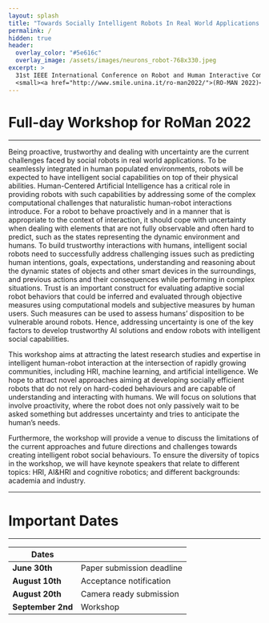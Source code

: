 ```yaml
---
layout: splash
title: "Towards Socially Intelligent Robots In Real World Applications: Challenges And Intricacies (SIRRW)"
permalink: /
hidden: true
header:
  overlay_color: "#5e616c"
  overlay_image: /assets/images/neurons_robot-768x330.jpeg
excerpt: >
  31st IEEE International Conference on Robot and Human Interactive Communication
  <small><a href="http://www.smile.unina.it/ro-man2022/">(RO-MAN 2022)</a></small><br /><br /><br />
---
```


# Full-day Workshop for RoMan 2022

---

Being proactive, trustworthy and dealing with uncertainty are the current challenges faced by social robots in real world applications. 
To be seamlessly integrated in human populated environments, robots will be expected to have intelligent social capabilities on top of their 
physical abilities. Human-Centered Artificial Intelligence has a critical role in providing robots with such capabilities by addressing some 
of the complex computational challenges that naturalistic human-robot interactions introduce. For a robot to behave proactively and in a manner 
that is appropriate to the context of interaction, it should cope with uncertainty when dealing with elements that are not fully observable and 
often hard to predict, such as the states representing the dynamic environment and humans. To build trustworthy interactions with humans, 
intelligent social robots need to successfully address challenging issues such as predicting human intentions, goals, expectations, understanding 
and reasoning about the dynamic states of objects and other smart devices in the surroundings, and previous actions and their consequences while 
performing in complex situations. Trust is an important construct for evaluating adaptive social robot behaviors that could be inferred and 
evaluated through objective measures using computational models and subjective measures by human users. Such measures can be used to assess humans’ 
disposition to be vulnerable around robots. Hence, addressing uncertainty is one of the key factors to develop trustworthy AI solutions and endow 
robots with intelligent social capabilities.
 
This workshop aims at attracting the latest research studies and expertise in intelligent human-robot interaction at the intersection of rapidly 
growing communities, including HRI, machine learning, and artificial intelligence. We hope to attract novel approaches aiming at developing socially 
efficient robots that do not rely on hard-coded behaviours and are capable of understanding and interacting with humans. We will focus on solutions 
that involve proactivity, where the robot does not only passively wait to be asked something but addresses uncertainty and tries to anticipate the 
human’s needs.

Furthermore, the workshop will provide a venue to discuss the limitations of the current approaches and future directions and challenges towards 
creating intelligent robot social behaviours. To ensure the diversity of topics in the workshop, we will have keynote speakers that relate to different 
topics: HRI, AI&HRI and cognitive robotics; and different backgrounds: academia and industry.

---

# Important Dates

---

| Dates                                       |                                            |
| ------------------------------------------- | ------------------------------------------ |
| **June 30th**     | Paper submission deadline |
| **August 10th**   | Acceptance notification   |
| **August 20th**   | Camera ready submission   |
| **September 2nd** | Workshop                  |